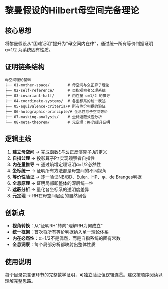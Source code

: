 # 黎曼假设的Hilbert母空间完备理论

## 核心思想
将黎曼假设从"困难证明"提升为"母空间内在律"，通过统一所有等价判据证明 α=1/2 为系统固有性质。

## 证明链条结构

```
母空间理论基础
├── 01-mother-space/        # 母空间与幺正算子理论
├── 02-self-reference/      # 自指观察者公理系统  
├── 03-invariant-half/      # 内在量 α=1/2 的推导
├── 04-coordinate-systems/  # 各坐标系的统一表述
├── 05-equivalence-criteria/# 所有等价判据的验证
├── 06-holographic-principle/# 全息性与子空间等价
├── 07-masking-analysis/    # 坐标遮蔽效应分析
└── 08-meta-theorem/        # 元定理：RH的提升证明
```

## 逻辑主线

1. **建立母空间** → 完成函数ξ与幺正反演算子J的定义
2. **自指公理** → 投影算子P±实现观察者自指性  
3. **内在量推导** → 通过熵增定理证明α=1/2必然性
4. **坐标统一** → 证明所有方法都是母空间的不同视角
5. **等价性验证** → 逐一验证NB/BD、Euler、HP、φ、de Branges判据
6. **全息原理** → 证明局部即整体的深层统一性
7. **遮蔽分析** → 量化各坐标系的透明度差异
8. **元定理** → RH在母空间层面的自然闭合

## 创新点

- **视角转换**：从"证明RH"转向"理解RH为何成立"
- **统一框架**：首次将所有等价判据纳入单一理论体系
- **内在必然性**：α=1/2不是偶然，而是自指系统的固有常数
- **全息洞察**：每个局部分析都映射出整体性质

## 使用说明

每个目录包含该环节的完整数学证明，可独立验证但逻辑连贯。建议按顺序阅读以理解完整思路。